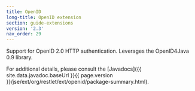 ```yaml
---
title: OpenID
long-title: OpenID extension
section: guide-extensions
version: '2.3'
nav_order: 29
---
```

Support for OpenID 2.0 HTTP authentication. Leverages the OpenID4Java 0.9 library.

For additional details, please consult the
[Javadocs]({{ site.data.javadoc.baseUrl }}{{ page.version }}/jse/ext/org/restlet/ext/openid/package-summary.html).
